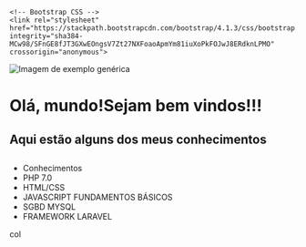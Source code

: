 
<!DOCTYPE html>
<html lang="pt-br">
  <head>
    <!-- Meta tags Obrigatórias -->
    <meta charset="utf-8">
    <meta name="viewport" content="width=device-width, initial-scale=1, shrink-to-fit=no">

    <!-- Bootstrap CSS -->
    <link rel="stylesheet" href="https://stackpath.bootstrapcdn.com/bootstrap/4.1.3/css/bootstrap.min.css" integrity="sha384-    MCw98/SFnGE8fJT3GXwEOngsV7Zt27NXFoaoApmYm81iuXoPkFOJwJ8ERdknLPMO" crossorigin="anonymous">
  </head>
  <body>
      <div class="container">
      <div class="media">
        <img class="mr-3" src=".../64x64" alt="Imagem de exemplo genérica">
        <div class="media-body">
            <h1>Olá, mundo!Sejam bem vindos!!!</h1>
            <h2>Aqui estão alguns dos meus conhecimentos<h2>
        </div>
        <div class="row">
          <div class="col">
            <ul class="list-group">
              <li class="list-group-item active">Conhecimentos</li>
              <li class="list-group-item">PHP 7.0</li>
              <li class="list-group-item">HTML/CSS</li>
              <li class="list-group-item">JAVASCRIPT FUNDAMENTOS BÁSICOS</li>
              <li class="list-group-item">SGBD MYSQL</li>
              <li class="list-group-item">FRAMEWORK LARAVEL</li>
            </ul>
          </div>
          <div class="col">col</div>
          <div class="w-100"></div>
      </div>
      </div>
      </div>
  </body>
</html>
